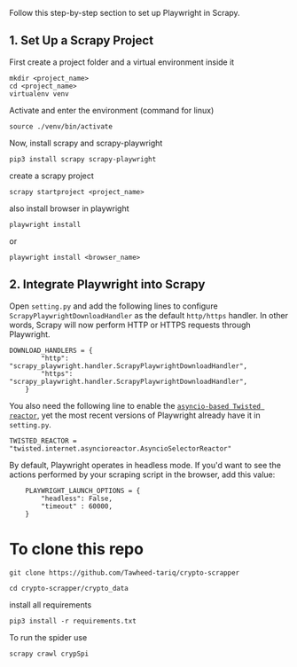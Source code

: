 Follow this step-by-step section to set up Playwright in Scrapy.

## 1. Set Up a Scrapy Project

First create a project folder and a virtual environment inside it
```
mkdir <project_name>
cd <project_name>
virtualenv venv
```

Activate and enter the environment (command for linux)

```
source ./venv/bin/activate
```

Now, install scrapy and scrapy-playwright

```
pip3 install scrapy scrapy-playwright
```

create a scrapy project
```
scrapy startproject <project_name>
```

also install browser in playwright
```
playwright install
```

or 

```
playwright install <browser_name>
```


## 2. Integrate Playwright into Scrapy

Open `setting.py` and add the following lines to configure `ScrapyPlaywrightDownloadHandler` as the default `http/https` handler. In other words, Scrapy will now perform HTTP or HTTPS requests through Playwright.

```
DOWNLOAD_HANDLERS = {
        "http": "scrapy_playwright.handler.ScrapyPlaywrightDownloadHandler",
        "https": "scrapy_playwright.handler.ScrapyPlaywrightDownloadHandler",
    }
```

You also need the following line to enable the [`asyncio-based Twisted reactor`](https://docs.scrapy.org/en/latest/topics/asyncio.html#installing-the-asyncio-reactor), yet the most recent versions of Playwright already have it in `setting.py`.

```
TWISTED_REACTOR = "twisted.internet.asyncioreactor.AsyncioSelectorReactor"
```

By default, Playwright operates in headless mode. If you'd want to see the actions performed by your scraping script in the browser, add this value:

```
    PLAYWRIGHT_LAUNCH_OPTIONS = {
        "headless": False,
        "timeout" : 60000,
    } 

```




# To clone this repo
```
git clone https://github.com/Tawheed-tariq/crypto-scrapper
```
```
cd crypto-scrapper/crypto_data
```

install all requirements

```
pip3 install -r requirements.txt
```

To run the spider use
```
scrapy crawl crypSpi
```
